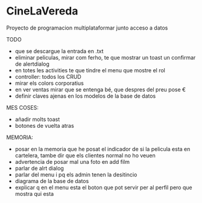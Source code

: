 # CineLaVereda
Proyecto de programacion multiplataformar junto acceso a datos

TODO
  - que se descargue la entrada en .txt
  - eliminar peliculas, mirar com ferho, te que mostrar un toast un confirmar de alertdialog
  - en totes les activities te que tindre el menu que mostre el rol
  - controller: todos los CRUD
  - mirar els colors corporatius
  - en ver ventas mirar que se entenga bé, que despres del preu pose €
  - definir claves ajenas en los modelos de la base de datos
  
MES COSES:  
  - añadir molts toast
  - botones de vuelta atras

MEMORIA:
  - posar en la memoria que he posat el indicador de si la pelicula esta en cartelera, tambe dir que els clientes normal no ho veuen
  - advertencia de posar mal una foto en add film
  - parlar de alrt dialog
  - parlar del menu i pq els admin tenen la desitincio
  - diagrama de la base de datos
  - explicar q en el menu esta el boton que pot servir per al perfil pero que mostra qui esta

